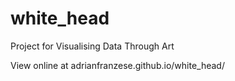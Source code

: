 # white_head
Project for Visualising Data Through Art

View online at adrianfranzese.github.io/white_head/
